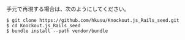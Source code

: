 手元で再現する場合は、次のようにしてください。

```
$ git clone https://github.com/hkusu/Knockout.js_Rails_seed.git
$ cd Knockout.js_Rails_seed
$ bundle install --path vendor/bundle
```
